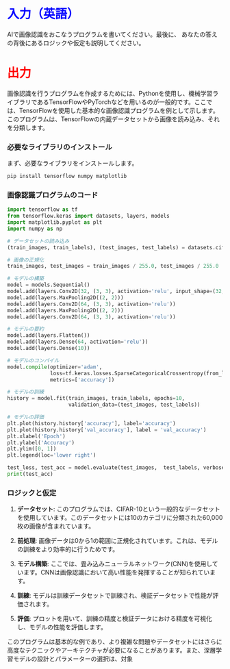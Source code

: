# <span style="color:blue">入力（英語）</span>
AIで画像認識をおこなうプログラムを書いてください。最後に、
あなたの答えの背後にあるロジックや仮定も説明してください。


# <span style="color:red">出力</span>
画像認識を行うプログラムを作成するためには、Pythonを使用し、機械学習ライブラリであるTensorFlowやPyTorchなどを用いるのが一般的です。ここでは、TensorFlowを使用した基本的な画像認識プログラムを例として示します。このプログラムは、TensorFlowの内蔵データセットから画像を読み込み、それを分類します。

### 必要なライブラリのインストール

まず、必要なライブラリをインストールします。

```bash
pip install tensorflow numpy matplotlib
```

### 画像認識プログラムのコード

```python
import tensorflow as tf
from tensorflow.keras import datasets, layers, models
import matplotlib.pyplot as plt
import numpy as np

# データセットの読み込み
(train_images, train_labels), (test_images, test_labels) = datasets.cifar10.load_data()

# 画像の正規化
train_images, test_images = train_images / 255.0, test_images / 255.0

# モデルの構築
model = models.Sequential()
model.add(layers.Conv2D(32, (3, 3), activation='relu', input_shape=(32, 32, 3)))
model.add(layers.MaxPooling2D((2, 2)))
model.add(layers.Conv2D(64, (3, 3), activation='relu'))
model.add(layers.MaxPooling2D((2, 2)))
model.add(layers.Conv2D(64, (3, 3), activation='relu'))

# モデルの要約
model.add(layers.Flatten())
model.add(layers.Dense(64, activation='relu'))
model.add(layers.Dense(10))

# モデルのコンパイル
model.compile(optimizer='adam',
              loss=tf.keras.losses.SparseCategoricalCrossentropy(from_logits=True),
              metrics=['accuracy'])

# モデルの訓練
history = model.fit(train_images, train_labels, epochs=10, 
                    validation_data=(test_images, test_labels))

# モデルの評価
plt.plot(history.history['accuracy'], label='accuracy')
plt.plot(history.history['val_accuracy'], label = 'val_accuracy')
plt.xlabel('Epoch')
plt.ylabel('Accuracy')
plt.ylim([0, 1])
plt.legend(loc='lower right')

test_loss, test_acc = model.evaluate(test_images,  test_labels, verbose=2)
print(test_acc)
```

### ロジックと仮定

1. **データセット**: このプログラムでは、CIFAR-10という一般的なデータセットを使用しています。このデータセットには10のカテゴリに分類された60,000枚の画像が含まれています。

2. **前処理**: 画像データは0から1の範囲に正規化されています。これは、モデルの訓練をより効率的に行うためです。

3. **モデル構築**: ここでは、畳み込みニューラルネットワーク(CNN)を使用しています。CNNは画像認識において高い性能を発揮することが知られています。

4. **訓練**: モデルは訓練データセットで訓練され、検証データセットで性能が評価されます。

5. **評価**: プロットを用いて、訓練の精度と検証データにおける精度を可視化し、モデルの性能を評価します。

このプログラムは基本的な例であり、より複雑な問題やデータセットにはさらに高度なテクニックやアーキテクチャが必要になることがあります。また、深層学習モデルの設計とパラメーターの選択は、対象